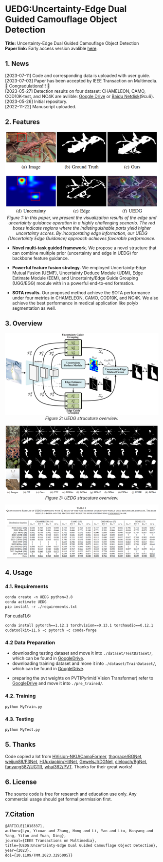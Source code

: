 #  UEDG:Uncertainty-Edge Dual Guided Camouflage Object Detection

__Title:__ Uncertainty-Edge Dual Guided Camouflage Object Detection  
__Paper link:__ Early access version avalible [here](https://ieeexplore.ieee.org/document/10183371).


## 1. News
[2023-07-11] Code and corresponding data is uploaded with user guide.   
[2023-07-03] Paper has been accepted by IEEE Transaction on Multimedia. :partying_face: Congradulations!!! :partying_face:  
[2023-05-27] Detection results on four dataset: CHAMELEON, CAMO, COD10K-test, and NC4K are avilible: [Google Drive](https://drive.google.com/drive/folders/1FVmgbhKsKE6eG8wb1gMcgq1nQMgJBqOB?usp=sharing) or [Baidu Netdisk](https://pan.baidu.com/s/1tUQ41eoah9vMCPDg_Ytg7Q)(9cu6).  
[2023-05-26] Initial repository.  
[2022-11-22] Manuscript uploaded.

## 2. Features
<p align="center">
    <img src="assest/features.png"/> <br/>
    <em> 
    Figure 1: In this paper, we present the visualization results of the edge and uncertainty guidance operation in a highly challenging scenario. The red boxes indicate regions where the indistinguishable parts yield higher uncertainty scores. By incorporating edge information, our UEDG (Uncertainty Edge Guidance) approach achieves favorable performance.
    </em>
</p>

- **Novel multi-task guided framework.** We propose a novel structure that can combine multiple prior (uncertainty and edge in UEDG) for backbone feature guidance.

- **Powerful feature fusion strategy.** We employed Uncertainty-Edge
Mutual Fusion (UEMF), Uncertainty Deduce Module (UDM), Edge Estimate Module (EEM), and  Uncertainty/Edge Guide Grouping (UGG/EGG) module with in a powerful end-to-end formation.

- **SOTA results.** Our proposed method achieve the SOTA performance under four metrics in CHAMELEON, CAMO, COD10K, and NC4K. We also achieve the best performance in medical application like polyb segmentation as well.

## 3. Overview
<p align="center">
    <img src="assest/overview.png"/> <br/>
    <em> 
    Figure 2: UEDG strucuture overview.
    </em>
</p>

<p align="center">
    <img src="assest/qualitative results.png"/> <br/>
    <em> 
    Figure 3: UEDG strucuture overview.
    </em>
</p>

<p align="center">
    <img src="assest/quantitative results.png"/> <br/>

</p>

## 4. Usage
### 4.1. Requirements
    conda create -n UEDG python=3.8
    conda activate UEDG
    pip install -r ./requirements.txt

For cuda11.6:

    conda install pytorch==1.12.1 torchvision==0.13.1 torchaudio==0.12.1 cudatoolkit=11.6 -c pytorch -c conda-forge
    
### 4.2 Data Preparation
+ downloading testing dataset and move it into `./dataset/TestDataset/`, which can be found in [GoogleDrive](https://drive.google.com/file/d/1DEbplYxjyu_w-NDqvKfXO3i9Ug5X4TuQ/view?usp=sharing).
+ downloading training dataset and move it into `./dataset/TrainDataset/`, which can be found in [GoogleDrive](https://drive.google.com/file/d/1RL5--50oRsDG79d6hNr3yoDU5irfjd_e/view?usp=sharing).
<!-- + downloading pretrained weights `Net_epoch_best.pth` and move it into `./log/Mytrain/`, which can be found in [GoogleDrive](https://drive.google.com/file/d/1PD2mexy-IwnyWsb7WF59V1VAF24UKOcu/view?usp=sharing). -->
+ preparing the pvt weights on PVT(Pyrimid Vision Transformer) refer to [GoogleDrive](https://drive.google.com/file/d/1txdBmzFbob19z8jb-VN5cuCGidohD7_L/view?usp=sharing) and move it into `./pre_trained/`.

### 4.2. Training
    python MyTrain.py
### 4.3. Testing
    python MyTest.py

## 5. Thanks
Code copied a lot from [HVision-NKU/CamoFormer](https://github.com/HVision-NKU/CamoFormer), [thograce/BGNet](https://github.com/thograce/BGNet.git), [weijun88/F3Net](https://github.com/weijun88/F3Net), [HUuxiaobin/HitNet](https://github.com/HUuxiaobin/HitNet.git), [GewelsJI/DGNet](https://github.com/GewelsJI/DGNet.git), [clelouch/BgNet](https://github.com/clelouch/BgNet.git), [fanyang587/UGTR](https://github.com/fanyang587/UGTR.git), [whai362/PVT](https://github.com/whai362/PVT.git). Thanks for their great works!

## 6. License
The source code is free for research and education use only. Any commercial usage should get formal permission first.

## 7.Citation
    @ARTICLE{10183371,
    author={Lyu, Yixuan and Zhang, Hong and Li, Yan and Liu, Hanyang and Yang, Yifan and Yuan, Ding},
    journal={IEEE Transactions on Multimedia}, 
    title={UEDG:Uncertainty-Edge Dual Guided Camouflage Object Detection}, 
    year={2023},
    doi={10.1109/TMM.2023.3295095}}
